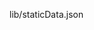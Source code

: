 lib/staticData.json
<!---
wwwshutitcom/wwwshutitcom is a ✨ special ✨ repository because its `README.md` (this file) appears on your GitHub profile.
You can click the Preview link to take a look at your changes.
--->
